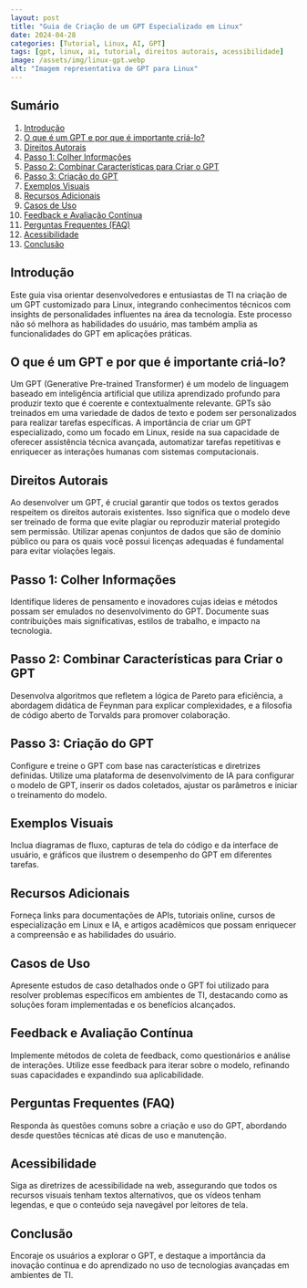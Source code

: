 ```yaml
---
layout: post
title: "Guia de Criação de um GPT Especializado em Linux"
date: 2024-04-28
categories: [Tutorial, Linux, AI, GPT]
tags: [gpt, linux, ai, tutorial, direitos autorais, acessibilidade]
image: /assets/img/linux-gpt.webp  
alt: "Imagem representativa de GPT para Linux"
---
```


## Sumário

1. [Introdução](#introdução)
2. [O que é um GPT e por que é importante criá-lo?](#o-que-é-um-gpt-e-por-que-é-importante-criá-lo)
3. [Direitos Autorais](#direitos-autorais)
4. [Passo 1: Colher Informações](#passo-1-colher-informações)
5. [Passo 2: Combinar Características para Criar o GPT](#passo-2-combinar-características-para-criar-o-gpt)
6. [Passo 3: Criação do GPT](#passo-3-criação-do-gpt)
7. [Exemplos Visuais](#exemplos-visuais)
8. [Recursos Adicionais](#recursos-adicionais)
9. [Casos de Uso](#casos-de-uso)
10. [Feedback e Avaliação Contínua](#feedback-e-avaliação-contínua)
11. [Perguntas Frequentes (FAQ)](#perguntas-frequentes-faq)
12. [Acessibilidade](#acessibilidade)
13. [Conclusão](#conclusão)

## Introdução
Este guia visa orientar desenvolvedores e entusiastas de TI na criação de um GPT customizado para Linux, integrando conhecimentos técnicos com insights de personalidades influentes na área da tecnologia. Este processo não só melhora as habilidades do usuário, mas também amplia as funcionalidades do GPT em aplicações práticas.

## O que é um GPT e por que é importante criá-lo?
Um GPT (Generative Pre-trained Transformer) é um modelo de linguagem baseado em inteligência artificial que utiliza aprendizado profundo para produzir texto que é coerente e contextualmente relevante. GPTs são treinados em uma variedade de dados de texto e podem ser personalizados para realizar tarefas específicas. A importância de criar um GPT especializado, como um focado em Linux, reside na sua capacidade de oferecer assistência técnica avançada, automatizar tarefas repetitivas e enriquecer as interações humanas com sistemas computacionais.

## Direitos Autorais
Ao desenvolver um GPT, é crucial garantir que todos os textos gerados respeitem os direitos autorais existentes. Isso significa que o modelo deve ser treinado de forma que evite plagiar ou reproduzir material protegido sem permissão. Utilizar apenas conjuntos de dados que são de domínio público ou para os quais você possui licenças adequadas é fundamental para evitar violações legais.

## Passo 1: Colher Informações
Identifique líderes de pensamento e inovadores cujas ideias e métodos possam ser emulados no desenvolvimento do GPT. Documente suas contribuições mais significativas, estilos de trabalho, e impacto na tecnologia.

## Passo 2: Combinar Características para Criar o GPT
Desenvolva algoritmos que refletem a lógica de Pareto para eficiência, a abordagem didática de Feynman para explicar complexidades, e a filosofia de código aberto de Torvalds para promover colaboração.

## Passo 3: Criação do GPT
Configure e treine o GPT com base nas características e diretrizes definidas. Utilize uma plataforma de desenvolvimento de IA para configurar o modelo de GPT, inserir os dados coletados, ajustar os parâmetros e iniciar o treinamento do modelo.

## Exemplos Visuais
Inclua diagramas de fluxo, capturas de tela do código e da interface de usuário, e gráficos que ilustrem o desempenho do GPT em diferentes tarefas.

## Recursos Adicionais
Forneça links para documentações de APIs, tutoriais online, cursos de especialização em Linux e IA, e artigos acadêmicos que possam enriquecer a compreensão e as habilidades do usuário.

## Casos de Uso
Apresente estudos de caso detalhados onde o GPT foi utilizado para resolver problemas específicos em ambientes de TI, destacando como as soluções foram implementadas e os benefícios alcançados.

## Feedback e Avaliação Contínua
Implemente métodos de coleta de feedback, como questionários e análise de interações. Utilize esse feedback para iterar sobre o modelo, refinando suas capacidades e expandindo sua aplicabilidade.

## Perguntas Frequentes (FAQ)
Responda às questões comuns sobre a criação e uso do GPT, abordando desde questões técnicas até dicas de uso e manutenção.

## Acessibilidade
Siga as diretrizes de acessibilidade na web, assegurando que todos os recursos visuais tenham textos alternativos, que os vídeos tenham legendas, e que o conteúdo seja navegável por leitores de tela.

## Conclusão
Encoraje os usuários a explorar o GPT, e destaque a importância da inovação contínua e do aprendizado no uso de tecnologias avançadas em ambientes de TI.
